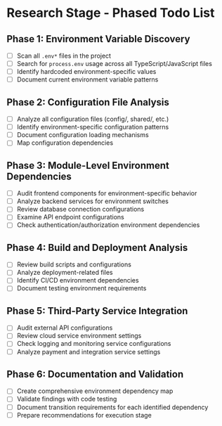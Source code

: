 # Research Stage - Phased Todo List

## Phase 1: Environment Variable Discovery
- [ ] Scan all `.env*` files in the project
- [ ] Search for `process.env` usage across all TypeScript/JavaScript files
- [ ] Identify hardcoded environment-specific values
- [ ] Document current environment variable patterns

## Phase 2: Configuration File Analysis
- [ ] Analyze all configuration files (config/, shared/, etc.)
- [ ] Identify environment-specific configuration patterns
- [ ] Document configuration loading mechanisms
- [ ] Map configuration dependencies

## Phase 3: Module-Level Environment Dependencies
- [ ] Audit frontend components for environment-specific behavior
- [ ] Analyze backend services for environment switches
- [ ] Review database connection configurations
- [ ] Examine API endpoint configurations
- [ ] Check authentication/authorization environment dependencies

## Phase 4: Build and Deployment Analysis
- [ ] Review build scripts and configurations
- [ ] Analyze deployment-related files
- [ ] Identify CI/CD environment dependencies
- [ ] Document testing environment requirements

## Phase 5: Third-Party Service Integration
- [ ] Audit external API configurations
- [ ] Review cloud service environment settings
- [ ] Check logging and monitoring service configurations
- [ ] Analyze payment and integration service settings

## Phase 6: Documentation and Validation
- [ ] Create comprehensive environment dependency map
- [ ] Validate findings with code testing
- [ ] Document transition requirements for each identified dependency
- [ ] Prepare recommendations for execution stage